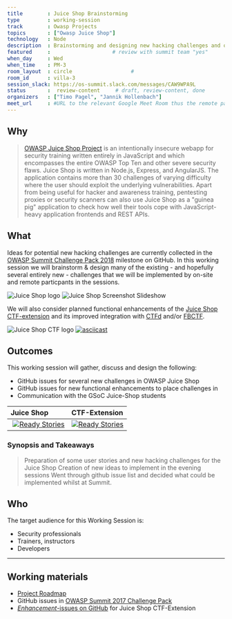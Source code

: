 ```yaml
---
title        : Juice Shop Brainstorming
type         : working-session
track        : Owasp Projects
topics       : ["Owasp Juice Shop"]
technology   : Node
description  : Brainstorming and designing new hacking challenges and other features for OWASP Juice Shop and its CTF-extension.
featured     :                    # review with summit team "yes"
when_day     : Wed
when_time    : PM-3
room_layout  : circle                   #
room_id      : villa-3
session_slack: https://os-summit.slack.com/messages/CAW9WPA9L
status       :  review-content     # draft, review-content, done
organizers   : ["Timo Pagel", "Jannik Hollenbach"]
meet_url     : #URL to the relevant Google Meet Room thus the remote participants can join a session
---
```


## Why

> [OWASP Juice Shop Project](https://www.owasp.org/index.php/OWASP_Juice_Shop_Project "OWASP Juice Shop Project")
> is an intentionally insecure webapp for security training written
> entirely in JavaScript and which encompasses the entire OWASP Top Ten
> and other severe security flaws. Juice Shop is written in Node.js,
> Express, and AngularJS. The application contains more than 30
> challenges of varying difficulty where the user should exploit the
> underlying vulnerabilities. Apart from being useful for hacker and
> awareness training, pentesting proxies or security scanners can also
> use Juice Shop as a "guinea pig" application to check how well their
> tools cope with JavaScript-heavy application frontends and REST APIs.


## What

Ideas for potential new hacking challenges are currently collected in
the
[OWASP Summit Challenge Pack 2018](https://github.com/bkimminich/juice-shop/milestone/5)
milestone on GitHub. In this working session we will brainstorm & design
many of the existing - and hopefully several entirely new - challenges
that we will be implemented by on-site and remote particpants in the
sessions.

![Juice Shop logo](https://github.com/bkimminich/juice-shop/raw/master/app/public/images/JuiceShop_Logo_100px.png)
![Juice Shop Screenshot Slideshow](https://github.com/bkimminich/juice-shop/blob/develop/screenshots/slideshow.gif?raw=true)

We will also consider planned functional enhancements of the [Juice Shop CTF-extension](https://www.npmjs.com/package/juice-shop-ctf-cli)
and its improved integration with [CTFd](https://ctfd.io/) and/or [FBCTF](https://github.com/iteratec/juice-shop-ctf).

![Juice Shop CTF logo](https://github.com/bkimminich/juice-shop-ctf/raw/master/images/JuiceShopCTF_Logo_100px.png)
[![asciicast](https://asciinema.org/a/120833.png)](https://asciinema.org/a/120833)

## Outcomes

This working session will gather, discuss and design the following:

- GitHub issues for several new challenges in OWASP Juice Shop
- GitHub issues for new functional enhancements to place challenges in
- Communication with the GSoC Juice-Shop students

| Juice Shop                                                                                                                             | CTF-Extension                                                                                                                                  |
|:---------------------------------------------------------------------------------------------------------------------------------------|:-----------------------------------------------------------------------------------------------------------------------------------------------|
| [![Ready Stories](https://badge.waffle.io/bkimminich/juice-shop.svg?label=ready&title=Ready)](https://waffle.io/bkimminich/juice-shop) | [![Ready Stories](https://badge.waffle.io/bkimminich/juice-shop-ctf.svg?label=ready&title=Ready)](https://waffle.io/bkimminich/juice-shop-ctf) |


### Synopsis and Takeaways

> Preparation of some user stories and new hacking challenges for the Juice Shop
> Creation of new ideas to implement in the evening sessions
> Went through github issue list and decided what could be implemented whilst at Summit.


## Who

The target audience for this Working Session is:

- Security professionals
- Trainers, instructors
- Developers

---

## Working materials

- [Project Roadmap](https://www.owasp.org/index.php/OWASP_Juice_Shop_Project#tab=Road_Map_and_Getting_Involved)
- GitHub issues in
  [OWASP Summit 2017 Challenge Pack](https://github.com/bkimminich/juice-shop/milestone/3)
- [_Enhancement_-issues on GitHub](https://github.com/bkimminich/juice-shop-ctf/issues?q=is%3Aissue+is%3Aopen+label%3Aenhancement)
  for Juice Shop CTF-Extension

